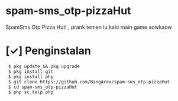 # spam-sms_otp-pizzaHut
SpamSms Otp Pizza Hut! , prank temen lu kalo main game aowkaow
# [✓] Penginstalan
     $ pkg update && pkg upgrade
     $ pkg install git
     $ pkg install php
     $ git clone https://github.com/BangArex/spam-sms_otp-pizzaHut
     $ cd spam-sms_otp-pizzaHut
     $ php sc_telp.php
